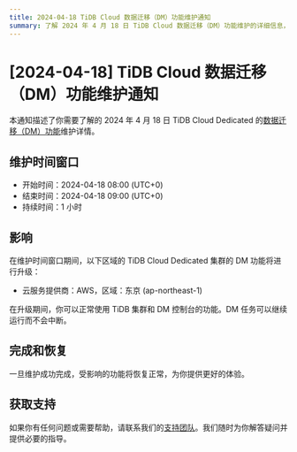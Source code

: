 ```yaml
---
title: 2024-04-18 TiDB Cloud 数据迁移（DM）功能维护通知
summary: 了解 2024 年 4 月 18 日 TiDB Cloud 数据迁移（DM）功能维护的详细信息，如维护时间窗口和影响。
---
```


# [2024-04-18] TiDB Cloud 数据迁移（DM）功能维护通知

本通知描述了你需要了解的 2024 年 4 月 18 日 TiDB Cloud Dedicated 的[数据迁移（DM）功能](/tidb-cloud/migrate-from-mysql-using-data-migration.md)维护详情。

## 维护时间窗口

- 开始时间：2024-04-18 08:00 (UTC+0)
- 结束时间：2024-04-18 09:00 (UTC+0)
- 持续时间：1 小时

## 影响

在维护时间窗口期间，以下区域的 TiDB Cloud Dedicated 集群的 DM 功能将进行升级：

- 云服务提供商：AWS，区域：东京 (ap-northeast-1)

在升级期间，你可以正常使用 TiDB 集群和 DM 控制台的功能。DM 任务可以继续运行而不会中断。

## 完成和恢复

一旦维护成功完成，受影响的功能将恢复正常，为你提供更好的体验。

## 获取支持

如果你有任何问题或需要帮助，请联系我们的[支持团队](/tidb-cloud/tidb-cloud-support.md)。我们随时为你解答疑问并提供必要的指导。
